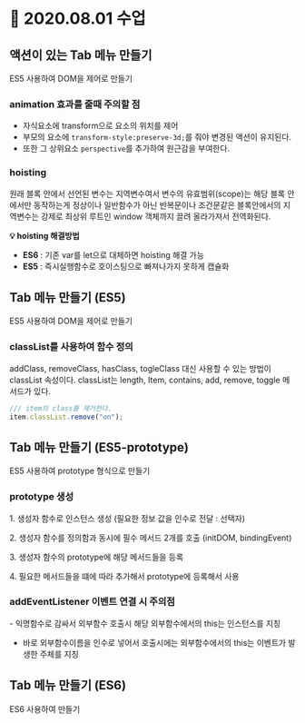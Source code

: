 # 📌 2020.08.01 수업

## 액션이 있는 Tab 메뉴 만들기

ES5 사용하여 DOM을 제어로 만들기

### animation 효과를 줄때 주의할 점

- 자식요소에 transform으로 요소의 위치를 제어
- 부모의 요소에 `transform-style:preserve-3d;`를 줘야 변경된 액션이 유지된다.
- 또한 그 상위요소 `perspective`를 추가하여 원근감을 부여한다.

### hoisting

원래 블록 안에서 선언된 변수는 지역변수여서 변수의 유효범위(scope)는 해당 블록 안에서만 동작하는게 정상이나 일반함수가 아닌 반복문이나 조건문같은 블록안에서의 지역변수는 강제로 최상위 루트인 window 객체까지 끌려 올라가져서 전역화된다.

**💡 hoisting 해결방법**

- **ES6** : 
  기존 var를 let으로 대체하면 hoisting 해결 가능
- **ES5** : 
  즉시실행함수로 호이스팅으로 빠져나가지 못하게 캡슐화

## Tab 메뉴 만들기 (ES5)

ES5 사용하여 DOM을 제어로 만들기

### classList를 사용하여 함수 정의

addClass, removeClass, hasClass, togleClass 대신 사용할 수 있는 방법이 classList 속성이다.
classList는 length, Item, contains, add, remove, toggle 메서드가 있다.

```javascript
/// item의 class를 제거한다.
item.classList.remove("on");
```

## Tab 메뉴 만들기 (ES5-prototype)

ES5 사용하여 prototype 형식으로 만들기

### prototype 생성

1. 생성자 함수로 인스턴스 생성 (필요한 정보 값을 인수로 전달 : 선택자)

2. 생성자 함수를 정의함과 동시에 필수 메서드 2개를 호출 (initDOM, bindingEvent)

3. 생성자 함수의 prototype에 해당 메서드들을 등록

4. 필요한 메서드들을 떄에 따라 추가해서 prototype에 등록해서 사용

### addEventListener 이벤트 연결 시 주의점
- 익명함수로 감싸서 외부함수 호출시 해당 외부함수에서의 this는 인스턴스를 지칭

- 바로 외부함수이름을 인수로 넣어서 호출시에는 외부함수에서의 this는 이벤트가 발생한 주체를 지칭

## Tab 메뉴 만들기 (ES6)

ES6 사용하여 만들기
